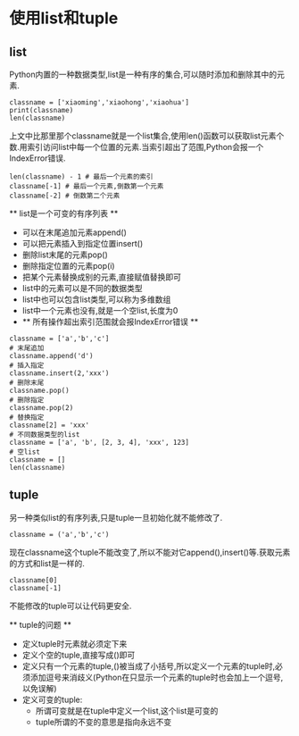 # 使用list和tuple
## list
Python内置的一种数据类型,list是一种有序的集合,可以随时添加和删除其中的元素.
```
classname = ['xiaoming','xiaohong','xiaohua']
print(classname)
len(classname)
```
上文中比那里那个classname就是一个list集合,使用len()函数可以获取list元素个数.用索引访问list中每一个位置的元素.当索引超出了范围,Python会报一个IndexError错误.
```
len(classname) - 1 # 最后一个元素的索引
classname[-1] # 最后一个元素,倒数第一个元素
classname[-2] # 倒数第二个元素
```
** list是一个可变的有序列表 **
* 可以在末尾追加元素append()
* 可以把元素插入到指定位置insert()
* 删除list末尾的元素pop()
* 删除指定位置的元素pop(i)
* 把某个元素替换成别的元素,直接赋值替换即可
* list中的元素可以是不同的数据类型
* list中也可以包含list类型,可以称为多维数组
* list中一个元素也没有,就是一个空list,长度为0
* ** 所有操作超出索引范围就会报IndexError错误 **

```
classname = ['a','b','c']
# 末尾追加
classname.append('d')
# 插入指定
classname.insert(2,'xxx')
# 删除末尾
classname.pop()
# 删除指定
classname.pop(2)
# 替换指定
classname[2] = 'xxx'
# 不同数据类型的list
classname = ['a', 'b', [2, 3, 4], 'xxx', 123]
# 空list
classname = []
len(classname)
```

## tuple
另一种类似list的有序列表,只是tuple一旦初始化就不能修改了.
```
classname = ('a','b','c')
```
现在classname这个tuple不能改变了,所以不能对它append(),insert()等.获取元素的方式和list是一样的.
```
classname[0]
classname[-1]
```
不能修改的tuple可以让代码更安全.

** tuple的问题 **
* 定义tuple时元素就必须定下来
* 定义个空的tuple,直接写成()即可
* 定义只有一个元素的tuple,()被当成了小括号,所以定义一个元素的tuple时,必须添加逗号来消歧义(Python在只显示一个元素的tuple时也会加上一个逗号,以免误解)
* 定义可变的tuple:
  - 所谓可变就是在tuple中定义一个list,这个list是可变的
  - tuple所谓的不变的意思是指向永远不变 